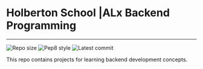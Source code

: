 # Holberton School |ALx Backend Programming
---
![Repo size](https://img.shields.io/github/repo-size/B3zaleel/alx-backend)
![Pep8 style](https://img.shields.io/badge/PEP8-style%20guide-purple?style=round-square)
![Latest commit](https://img.shields.io/github/last-commit/B3zaleel/alx-backend/main?style=round-square)

This repo contains projects for learning backend development concepts.
